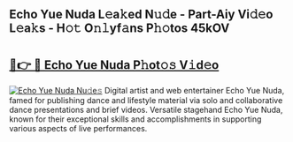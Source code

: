 ## Echo Yue Nuda L𝚎a𝚔ed N𝚞𝚍e - Part-Aiy Vi𝚍𝚎o L𝚎a𝚔s - H𝚘𝚝 O𝚗𝚕yf𝚊ns P𝚑𝚘tos 45kOV

# <h2><a href="http://kf4bffe.oniu.top/?m=Echo+Yue+Nuda">🔗👉 🔴 Echo Yue Nuda P𝚑ot𝚘𝚜 V𝚒d𝚎o</a></h2>

[![Echo Yue Nuda Nu𝚍e𝚜](https://i.imgur.com/0qMVB7G.gif)](http://kf4bffe.oniu.top/?m=Echo+Yue+Nuda)
Digital artist and web entertainer Echo Yue Nuda, famed for publishing dance and lifestyle material via solo and collaborative dance presentations and brief videos. Versatile stagehand Echo Yue Nuda, known for their exceptional skills and accomplishments in supporting various aspects of live performances.  
